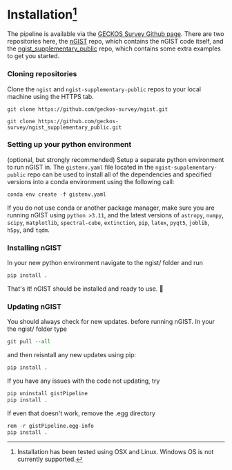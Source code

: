 # Installation[^1]
[^1]: Installation has been tested using OSX and Linux. Windows OS is not currently supported.

The pipeline is available via the [GECKOS Survey Github page](https://github.com/geckos-survey). There are two repositories here, the [nGIST](https://github.com/geckos-survey/nGIST) repo, which contains the nGIST code itself, and the [ngist_supplementary_public](https://github.com/geckos-survey/ngist-supplementary-public) repo, which contains some extra examples to get you started.

### Cloning repositories 
Clone the `ngist` and `ngist-supplementary-public` repos to your local machine using the HTTPS tab.

`git clone https://github.com/geckos-survey/ngist.git`

`git clone https://github.com/geckos-survey/ngist_supplementary_public.git`

### Setting up your python environment 
(optional, but strongly recommended)
Setup a separate python environment to run nGIST in. The `gistenv.yaml` file located in the `ngist-supplementary-public` repo can be used to install all of the dependencies and specified versions into a conda environment using the following call:

```py
conda env create -f gistenv.yaml
```

If you do not use conda or another package manager, make sure you are running nGIST using `python >3.11`, and the latest versions of `astropy`, `numpy`, `scipy`, `matplotlib`, `spectral-cube`, `extinction`, `pip`, `latex`, `pyqt5`, `joblib`, `h5py`, and `tqdm`.

### Installing nGIST 
In your new python environment navigate to the ngist/ folder and run 
```py
pip install .
```

That's it! nGIST should be installed and ready to use. :lizard:

### Updating nGIST 
You should always check for new updates. before running nGIST. In your the ngist/ folder type 
```py
git pull --all
```
and then reisntall any new updates using pip:
```py
pip install .
```
If you have any issues with the code not updating, try 
```py
pip uninstall gistPipeline
pip install .
```
If even that doesn't work, remove the .egg directory
```py
rem -r gistPipeline.egg-info
pip install .
```
